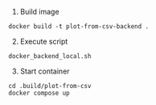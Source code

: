 1. Build image
``` 
docker build -t plot-from-csv-backend .
``` 
2. Execute script
``` 
docker_backend_local.sh
``` 
3. Start container
```
cd .build/plot-from-csv
docker compose up
```

